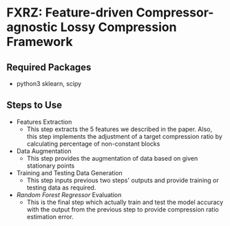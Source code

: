 # FXRZ: Feature-driven Compressor-agnostic Lossy Compression Framework

## Required Packages
- python3 sklearn, scipy

## Steps to Use
- Features Extraction
	- This step extracts the 5 features we described in the paper. Also, this step implements the adjustment of a target compression ratio by calculating percentage of non-constant blocks
- Data Augmentation
	- This step provides the augmentation of data based on given stationary points
- Training and Testing Data Generation
	- This step inputs previous two steps' outputs and provide training or testing data as required.
- *Random Forest Regressor* Evaluation
	- This is the final step which actually train and test the model accuracy with the output from the previous step to provide compression ratio estimation error. 


